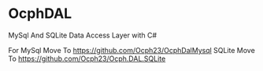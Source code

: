 # OcphDAL
MySql And SQLite Data Access Layer with C#

For MySql Move To https://github.com/Ocph23/OcphDalMysql
SQLite Move To https://github.com/Ocph23/Ocph.DAL.SQLite
